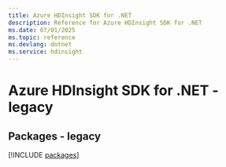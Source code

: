 ```yaml
---
title: Azure HDInsight SDK for .NET
description: Reference for Azure HDInsight SDK for .NET
ms.date: 07/01/2025
ms.topic: reference
ms.devlang: dotnet
ms.service: hdinsight
---
```

# Azure HDInsight SDK for .NET - legacy
## Packages - legacy
[!INCLUDE [packages](hdinsight-index.md)]